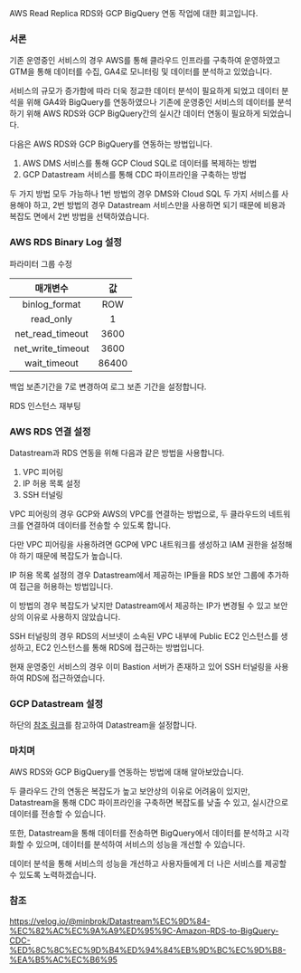 AWS Read Replica RDS와 GCP BigQuery 연동 작업에 대한 회고입니다.

### 서론

기존 운영중인 서비스의 경우 AWS를 통해 클라우드 인프라를 구축하여 운영하였고 GTM을 통해 데이터를 수집, GA4로 모니터링 및 데이터를 분석하고 있었습니다.

서비스의 규모가 증가함에 따라 더욱 정교한 데이터 분석이 필요하게 되었고 데이터 분석을 위해 GA4와 BigQuery를 연동하였으나 기존에 운영중인 서비스의 데이터를 분석하기 위해 AWS RDS와 GCP BigQuery간의 실시간 데이터 연동이 필요하게 되었습니다.

다음은 AWS RDS와 GCP BigQuery를 연동하는 방법입니다.

1. AWS DMS 서비스를 통해 GCP Cloud SQL로 데이터를 복제하는 방법
2. GCP Datastream 서비스를 통해 CDC 파이프라인을 구축하는 방법

두 가지 방법 모두 가능하나 1번 방법의 경우 DMS와 Cloud SQL 두 가지 서비스를 사용해야 하고, 2번 방법의 경우 Datastream 서비스만을 사용하면 되기 때문에 비용과 복잡도 면에서 2번 방법을 선택하였습니다.


### AWS RDS Binary Log 설정

파라미터 그룹 수정

| 매개변수 | 값 |
| :------: | :------: |
| binlog_format | ROW |
| read_only | 1 |
| net_read_timeout | 3600 |
| net_write_timeout | 3600 |
| wait_timeout | 86400 |

백업 보존기간을 7로 변경하여 로그 보존 기간을 설정합니다.

RDS 인스턴스 재부팅


### AWS RDS 연결 설정

Datastream과 RDS 연동을 위해 다음과 같은 방법을 사용합니다.

1. VPC 피어링
2. IP 허용 목록 설정
3. SSH 터널링

VPC 피어링의 경우 GCP와 AWS의 VPC를 연결하는 방법으로, 두 클라우드의 네트워크를 연결하여 데이터를 전송할 수 있도록 합니다.

다만 VPC 피어링을 사용하려면 GCP에 VPC 내트워크를 생성하고 IAM 권한을 설정해야 하기 때문에 복잡도가 높습니다.

IP 허용 목록 설정의 경우 Datastream에서 제공하는 IP들을 RDS 보안 그룹에 추가하여 접근을 허용하는 방법입니다.

이 방법의 경우 복잡도가 낮지만 Datastream에서 제공하는 IP가 변경될 수 있고 보안상의 이유로 사용하지 않았습니다.

SSH 터널링의 경우 RDS의 서브넷이 소속된 VPC 내부에 Public EC2 인스턴스를 생성하고, EC2 인스턴스를 통해 RDS에 접근하는 방법입니다.

현재 운영중인 서비스의 경우 이미 Bastion 서버가 존재하고 있어 SSH 터널링을 사용하여 RDS에 접근하였습니다.


### GCP Datastream 설정

하단의 [참조 링크](https://velog.io/@minbrok/Datastream%EC%9D%84-%EC%82%AC%EC%9A%A9%ED%95%9C-Amazon-RDS-to-BigQuery-CDC-%ED%8C%8C%EC%9D%B4%ED%94%84%EB%9D%BC%EC%9D%B8-%EA%B5%AC%EC%B6%95)를 참고하여 Datastream을 설정합니다.


### 마치며

AWS RDS와 GCP BigQuery를 연동하는 방법에 대해 알아보았습니다.

두 클라우드 간의 연동은 복잡도가 높고 보안상의 이유로 어려움이 있지만, Datastream을 통해 CDC 파이프라인을 구축하면 복잡도를 낮출 수 있고, 실시간으로 데이터를 전송할 수 있습니다.

또한, Datastream을 통해 데이터를 전송하면 BigQuery에서 데이터를 분석하고 시각화할 수 있으며, 데이터를 분석하여 서비스의 성능을 개선할 수 있습니다.

데이터 분석을 통해 서비스의 성능을 개선하고 사용자들에게 더 나은 서비스를 제공할 수 있도록 노력하겠습니다.


### 참조
https://velog.io/@minbrok/Datastream%EC%9D%84-%EC%82%AC%EC%9A%A9%ED%95%9C-Amazon-RDS-to-BigQuery-CDC-%ED%8C%8C%EC%9D%B4%ED%94%84%EB%9D%BC%EC%9D%B8-%EA%B5%AC%EC%B6%95
